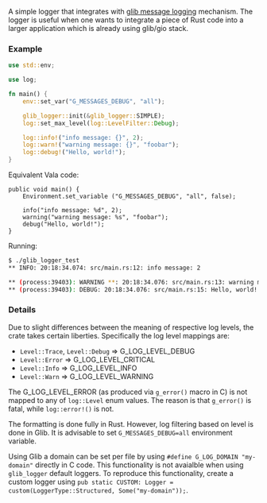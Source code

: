 A simple logger that integrates with [glib message
logging](https://developer.gnome.org/glib/unstable/glib-Message-Logging.html)
mechanism. The logger is useful when one wants to integrate a piece of Rust
code into a larger application which is already using glib/gio stack.

### Example

```rust
use std::env;

use log;

fn main() {
    env::set_var("G_MESSAGES_DEBUG", "all");

    glib_logger::init(&glib_logger::SIMPLE);
    log::set_max_level(log::LevelFilter::Debug);

    log::info!("info message: {}", 2);
    log::warn!("warning message: {}", "foobar");
    log::debug!("Hello, world!");
}
```

Equivalent Vala code:

```vala
public void main() {
    Environment.set_variable ("G_MESSAGES_DEBUG", "all", false);

    info("info message: %d", 2);
    warning("warning message: %s", "foobar");
    debug("Hello, world!");
}
```

Running:

```bash
$ ./glib_logger_test
** INFO: 20:18:34.074: src/main.rs:12: info message: 2

** (process:39403): WARNING **: 20:18:34.076: src/main.rs:13: warning message: foobar
** (process:39403): DEBUG: 20:18:34.076: src/main.rs:15: Hello, world!
```

### Details

Due to slight differences between the meaning of respective log levels, the
crate takes certain liberties. Specifically the log level mappings are:

- `Level::Trace`, `Level::Debug` => G_LOG_LEVEL_DEBUG
- `Level::Error` => G_LOG_LEVEL_CRITICAL
- `Level::Info` => G_LOG_LEVEL_INFO
- `Level::Warn` => G_LOG_LEVEL_WARNING

The G_LOG_LEVEL_ERROR (as produced via `g_error()` macro in C) is not mapped to
any of `log::Level` enum values. The reason is that `g_error()` is fatal, while
`log::error!()` is not.

The formatting is done fully in Rust. However, log filtering based on level is
done in Glib. It is advisable to set `G_MESSAGES_DEBUG=all` environment variable.

Using Glib a domain can be set per file by using `#define G_LOG_DOMAIN
"my-domain"` directly in C code. This functionality is not avaialble when using
`glib_logger` default loggers. To reproduce this functionality, create a custom
logger using `pub static CUSTOM: Logger = custom(LoggerType::Structured, Some("my-domain"));`.
